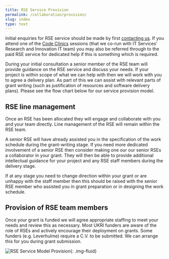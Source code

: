 ```yaml
---
title: RSE Service Provision
permalink: /collaboration/provision/
slug: index
type: text
---
```


Initial enquiries for RSE service should be made by first [contacting us](/contact/).
If you attend one of the [Code Clinics](/support/code-clinic/) sessions (that we co-run with IT Services' Research and Innovation IT team)
you may also be referred through to the paid RSE service for dedicated help if this is something which is required.

During your initial consultation a senior member of the RSE team will provide guidance on the RSE service and discuss your needs.
If your project is within scope of what we can help with then we will work with you to agree a delivery plan.
As part of this we can assist with relevant parts of grant writing
(such as justification of resources and software delivery plans).
Please see the flow chart below for our service provision model.

## RSE line management

Once an RSE has been allocated they will engage and collaborate with you and your team directly. Line management of the RSE will remain within the RSE team.

A senior RSE will have already assisted you in the specification of the work schedule during the grant-writing stage.
If you need more dedicated involvement of a senior RSE then
consider making one our our senior RSEs a collaborator in your grant.
They will then be able to provide additional intellectual guidance for your project and any RSE staff members during the delivery stage.
	
If at any stage you need to change direction within your grant or are unhappy with the staff member then
this should be raised with the senior RSE member who assisted you in grant preparation or in designing the work schedule.

## Provision of RSE team members

Once your grant is funded we will agree appropriate staffing to meet your needs and review this as necessary.
Most UKRI funders are aware of the role of RSEs and actively encourage their deployment on grants.
Some funders (e.g. Leverhulme) require a C.V. to be submitted.
We can arrange this for you during grant submission.
	
![RSE Service Model Provision](/assets/images/service_model.png){: .img-fluid}
	

	
